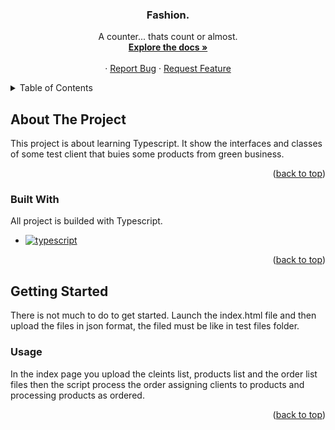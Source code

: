 <a name="readme-top"></a>

<div align="center">

  <h3 align="center">Fashion.</h3>

  <p align="center">
    A counter... thats count or almost.
    <br />
    <a href="https://github.com/DoublEffe/fashion"><strong>Explore the docs »</strong></a>
    <br />
    <br />
    ·
    <a href="https://github.com/DoublEffe/fashion/issues">Report Bug</a>
    ·
    <a href="https://github.com/DoublEffe/fashion/issues">Request Feature</a>
  </p>
</div>



<!-- TABLE OF CONTENTS -->
<details>
  <summary>Table of Contents</summary>
  <ol>
    <li>
      <a href="#about-the-project">About The Project</a>
      <ul>
        <li><a href="#built-with">Built With</a></li>
      </ul>
    </li>
    <li>
      <a href="#getting-started">Getting Started</a>
      <ul>
        <li><a href="#built-with">Usage</a></li>
      </ul>
    </li>
  </ol>
</details>

## About The Project

This project is about learning Typescript.
It show the interfaces and classes of some test client that buies some products from green business.

<p align="right">(<a href="#readme-top">back to top</a>)</p>

### Built With

All project is builded with Typescript.

* [![typescript][typescript]][typescript-url]

<p align="right">(<a href="#readme-top">back to top</a>)</p>

## Getting Started

There is not much to do to get started. 
Launch the index.html file and then upload the files in json format, the filed must be like in test files folder.

### Usage

In the index page you upload the cleints list, products list and the order list files then the script process the order assigning clients to products
and processing products as ordered.

<p align="right">(<a href="#readme-top">back to top</a>)</p>


<!--variables-->
[typescript]: https://img.shields.io/badge/Typecript-grey?style=for-the-badge&logo=typescript
[typescript-url]: https://www.typescriptlang.org/
